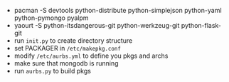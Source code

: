 - pacman -S devtools python-distribute python-simplejson python-yaml python-pymongo pyalpm
- yaourt -S python-itsdangerous-git python-werkzeug-git python-flask-git
- run `init.py` to create directory structure
- set PACKAGER in `/etc/makepkg.conf`
- modify `/etc/aurbs.yml` to define you pkgs and archs
- make sure that mongodb is running
- run `aurbs.py` to build pkgs
